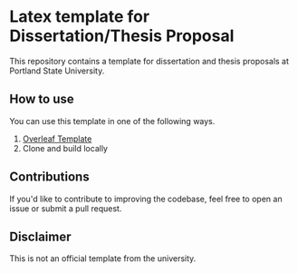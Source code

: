 # Latex template for Dissertation/Thesis Proposal

This repository contains a template for dissertation and thesis proposals at Portland State University.

## How to use

You can use this template in one of the following ways.

1. [Overleaf Template](https://www.overleaf.com/latex/templates/dissertation-or-thesis-proposal-template-portand-state-university/dwycjwcfrykz)
2. Clone and build locally

## Contributions

If you'd like to contribute to improving the codebase, feel free to open an issue or submit a pull request.

## Disclaimer

This is not an official template from the university.
